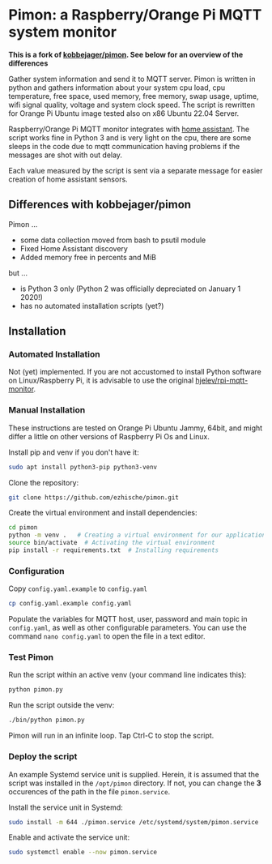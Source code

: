 # Pimon: a Raspberry/Orange Pi MQTT system monitor

**This is a fork of [kobbejager/pimon](https://github.com/hjelev/rpi-mqtt-monitor). See below for an overview of the differences**

Gather system information and send it to MQTT server. Pimon is written in python and gathers information about your system cpu load, cpu temperature, free space, used memory, free memory, swap usage, uptime, wifi signal quality, voltage and system clock speed. The script is rewritten for Orange Pi Ubuntu image tested also on x86 Ubuntu 22.04 Server.

Raspberry/Orange Pi MQTT monitor integrates with [home assistant](https://www.home-assistant.io/). The script works fine in Python 3 and is very light on the cpu, there are some sleeps in the code due to mqtt communication having problems if the messages are shot with out delay.

Each value measured by the script is sent via a separate message for easier creation of home assistant sensors.

## Differences with kobbejager/pimon

Pimon ...
* some data collection moved from bash to psutil module
* Fixed Home Assistant discovery
* Added memory free in percents and MiB

but ...
* is Python 3 only (Python 2 was officially depreciated on January 1 2020!)
* has no automated installation scripts (yet?)


## Installation

### Automated Installation
Not (yet) implemented. If you are not accustomed to install Python software on Linux/Raspberry Pi, it is advisable to use the original [hjelev/rpi-mqtt-monitor](https://github.com/hjelev/rpi-mqtt-monitor).

### Manual Installation

These instructions are tested on Orange Pi Ubuntu Jammy, 64bit, and might differ a little on other versions of Raspberry Pi Os and Linux.

Install pip and venv if you don't have it:
```bash
sudo apt install python3-pip python3-venv
```

Clone the repository:
```bash
git clone https://github.com/ezhische/pimon.git
```

Create the virtual environment and install dependencies:
```bash
cd pimon
python -m venv .   # Creating a virtual environment for our application
source bin/activate  # Activating the virtual environment
pip install -r requirements.txt  # Installing requirements
```

### Configuration

Copy ```config.yaml.example``` to ```config.yaml```
```bash
cp config.yaml.example config.yaml
```

Populate the variables for MQTT host, user, password and main topic in ```config.yaml```, as well as other configurable parameters. You can use the command ```nano config.yaml``` to open the file in a text editor.

### Test Pimon

Run the script within an active venv (your command line indicates this):
```bash
python pimon.py
```

Run the script outside the venv:
```bash
./bin/python pimon.py
```

Pimon will run in an infinite loop. Tap Ctrl-C to stop the script.

### Deploy the script

An example Systemd service unit is supplied. Herein, it is assumed that the script was installed in the ```/opt/pimon``` directory. If not, you can change the __3__ occurences of the path in the file ```pimon.service```.

Install the service unit in Systemd:
```bash
sudo install -m 644 ./pimon.service /etc/systemd/system/pimon.service
```

Enable and activate the service unit:
```bash
sudo systemctl enable --now pimon.service
```
